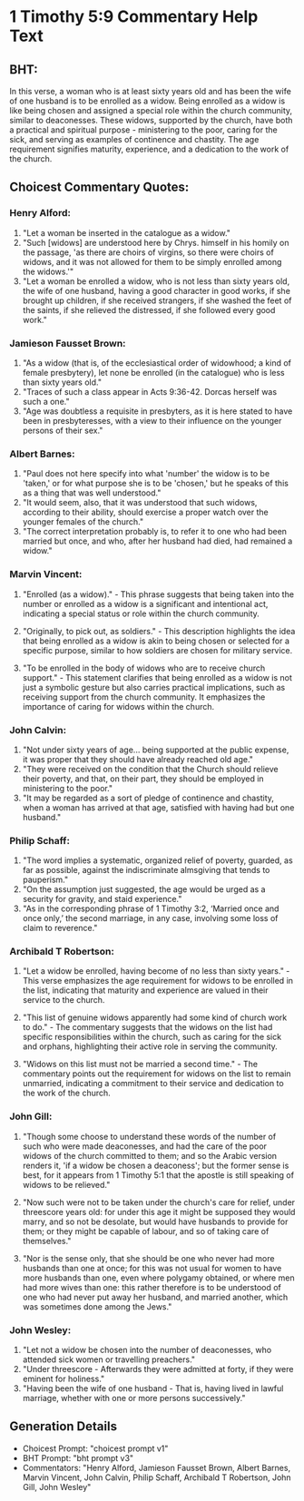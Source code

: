 # 1 Timothy 5:9 Commentary Help Text

## BHT:
In this verse, a woman who is at least sixty years old and has been the wife of one husband is to be enrolled as a widow. Being enrolled as a widow is like being chosen and assigned a special role within the church community, similar to deaconesses. These widows, supported by the church, have both a practical and spiritual purpose - ministering to the poor, caring for the sick, and serving as examples of continence and chastity. The age requirement signifies maturity, experience, and a dedication to the work of the church.

## Choicest Commentary Quotes:
### Henry Alford:
1. "Let a woman be inserted in the catalogue as a widow."
2. "Such [widows] are understood here by Chrys. himself in his homily on the passage, 'as there are choirs of virgins, so there were choirs of widows, and it was not allowed for them to be simply enrolled among the widows.'"
3. "Let a woman be enrolled a widow, who is not less than sixty years old, the wife of one husband, having a good character in good works, if she brought up children, if she received strangers, if she washed the feet of the saints, if she relieved the distressed, if she followed every good work."

### Jamieson Fausset Brown:
1. "As a widow (that is, of the ecclesiastical order of widowhood; a kind of female presbytery), let none be enrolled (in the catalogue) who is less than sixty years old."
2. "Traces of such a class appear in Acts 9:36-42. Dorcas herself was such a one."
3. "Age was doubtless a requisite in presbyters, as it is here stated to have been in presbyteresses, with a view to their influence on the younger persons of their sex."

### Albert Barnes:
1. "Paul does not here specify into what 'number' the widow is to be 'taken,' or for what purpose she is to be 'chosen,' but he speaks of this as a thing that was well understood."
2. "It would seem, also, that it was understood that such widows, according to their ability, should exercise a proper watch over the younger females of the church."
3. "The correct interpretation probably is, to refer it to one who had been married but once, and who, after her husband had died, had remained a widow."

### Marvin Vincent:
1. "Enrolled (as a widow)." - This phrase suggests that being taken into the number or enrolled as a widow is a significant and intentional act, indicating a special status or role within the church community.

2. "Originally, to pick out, as soldiers." - This description highlights the idea that being enrolled as a widow is akin to being chosen or selected for a specific purpose, similar to how soldiers are chosen for military service.

3. "To be enrolled in the body of widows who are to receive church support." - This statement clarifies that being enrolled as a widow is not just a symbolic gesture but also carries practical implications, such as receiving support from the church community. It emphasizes the importance of caring for widows within the church.

### John Calvin:
1. "Not under sixty years of age... being supported at the public expense, it was proper that they should have already reached old age."
2. "They were received on the condition that the Church should relieve their poverty, and that, on their part, they should be employed in ministering to the poor."
3. "It may be regarded as a sort of pledge of continence and chastity, when a woman has arrived at that age, satisfied with having had but one husband."

### Philip Schaff:
1. "The word implies a systematic, organized relief of poverty, guarded, as far as possible, against the indiscriminate almsgiving that tends to pauperism."
2. "On the assumption just suggested, the age would be urged as a security for gravity, and staid experience."
3. "As in the corresponding phrase of 1 Timothy 3:2, ‘Married once and once only,’ the second marriage, in any case, involving some loss of claim to reverence."

### Archibald T Robertson:
1. "Let a widow be enrolled, having become of no less than sixty years." - This verse emphasizes the age requirement for widows to be enrolled in the list, indicating that maturity and experience are valued in their service to the church.

2. "This list of genuine widows apparently had some kind of church work to do." - The commentary suggests that the widows on the list had specific responsibilities within the church, such as caring for the sick and orphans, highlighting their active role in serving the community.

3. "Widows on this list must not be married a second time." - The commentary points out the requirement for widows on the list to remain unmarried, indicating a commitment to their service and dedication to the work of the church.

### John Gill:
1. "Though some choose to understand these words of the number of such who were made deaconesses, and had the care of the poor widows of the church committed to them; and so the Arabic version renders it, 'if a widow be chosen a deaconess'; but the former sense is best, for it appears from 1 Timothy 5:1 that the apostle is still speaking of widows to be relieved."

2. "Now such were not to be taken under the church's care for relief, under threescore years old: for under this age it might be supposed they would marry, and so not be desolate, but would have husbands to provide for them; or they might be capable of labour, and so of taking care of themselves."

3. "Nor is the sense only, that she should be one who never had more husbands than one at once; for this was not usual for women to have more husbands than one, even where polygamy obtained, or where men had more wives than one: this rather therefore is to be understood of one who had never put away her husband, and married another, which was sometimes done among the Jews."

### John Wesley:
1. "Let not a widow be chosen into the number of deaconesses, who attended sick women or travelling preachers." 
2. "Under threescore - Afterwards they were admitted at forty, if they were eminent for holiness." 
3. "Having been the wife of one husband - That is, having lived in lawful marriage, whether with one or more persons successively."


## Generation Details
- Choicest Prompt: "choicest prompt v1"
- BHT Prompt: "bht prompt v3"
- Commentators: "Henry Alford, Jamieson Fausset Brown, Albert Barnes, Marvin Vincent, John Calvin, Philip Schaff, Archibald T Robertson, John Gill, John Wesley"
